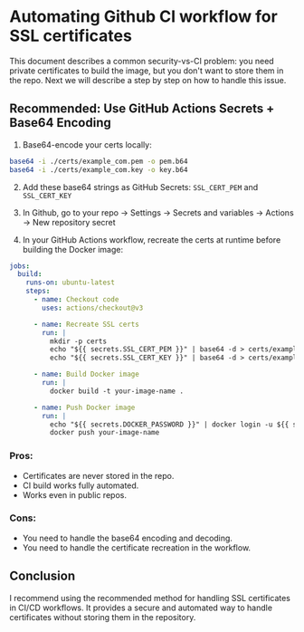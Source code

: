 # Automating Github CI workflow for SSL certificates

This document describes a common security-vs-CI problem: you need private certificates to build the image, but you don't want to store them in the repo. Next we will describe a step by step on how to handle this issue.

## Recommended: Use GitHub Actions Secrets + Base64 Encoding

1. Base64-encode your certs locally:

```sh
base64 -i ./certs/example_com.pem -o pem.b64
base64 -i ./certs/example_com.key -o key.b64
```

2. Add these base64 strings as GitHub Secrets: `SSL_CERT_PEM` and `SSL_CERT_KEY`

3. In Github, go to your repo → Settings → Secrets and variables → Actions → New repository secret

4. In your GitHub Actions workflow, recreate the certs at runtime before building the Docker image:

```yml
jobs:
  build:
    runs-on: ubuntu-latest
    steps:
      - name: Checkout code
        uses: actions/checkout@v3

      - name: Recreate SSL certs
        run: |
          mkdir -p certs
          echo "${{ secrets.SSL_CERT_PEM }}" | base64 -d > certs/example_com.pem
          echo "${{ secrets.SSL_CERT_KEY }}" | base64 -d > certs/example_com.key

      - name: Build Docker image
        run: |
          docker build -t your-image-name .

      - name: Push Docker image
        run: |
          echo "${{ secrets.DOCKER_PASSWORD }}" | docker login -u ${{ secrets.DOCKER_USERNAME }} --password-stdin
          docker push your-image-name
```

### Pros:

- Certificates are never stored in the repo.
- CI build works fully automated.
- Works even in public repos.

### Cons:

- You need to handle the base64 encoding and decoding.
- You need to handle the certificate recreation in the workflow.

## Conclusion

I recommend using the recommended method for handling SSL certificates in CI/CD workflows. It provides a secure and automated way to handle certificates without storing them in the repository.
